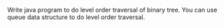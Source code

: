 Write java program to do level order traversal of binary tree. You can use queue data structure to do level order traversal.
